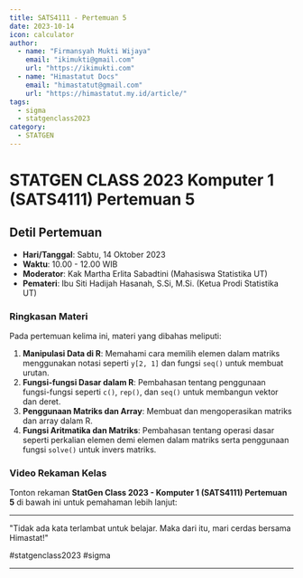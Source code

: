 ```yaml
--- 
title: SATS4111 - Pertemuan 5
date: 2023-10-14
icon: calculator
author:
  - name: "Firmansyah Mukti Wijaya"
    email: "ikimukti@gmail.com"
    url: "https://ikimukti.com"
  - name: "Himastatut Docs"
    email: "himastatut@gmail.com"
    url: "https://himastatut.my.id/article/"
tags:
  - sigma
  - statgenclass2023
category: 
  - STATGEN
--- 
```


# STATGEN CLASS 2023 Komputer 1 (SATS4111) Pertemuan 5

## Detil Pertemuan

- **Hari/Tanggal**: Sabtu, 14 Oktober 2023
- **Waktu**: 10.00 - 12.00 WIB
- **Moderator**: Kak Martha Erlita Sabadtini (Mahasiswa Statistika UT)
- **Pemateri**: Ibu Siti Hadijah Hasanah, S.Si, M.Si. (Ketua Prodi Statistika UT)

### Ringkasan Materi
Pada pertemuan kelima ini, materi yang dibahas meliputi:
1. **Manipulasi Data di R**: Memahami cara memilih elemen dalam matriks menggunakan notasi seperti `y[2, 1]` dan fungsi `seq()` untuk membuat urutan.
2. **Fungsi-fungsi Dasar dalam R**: Pembahasan tentang penggunaan fungsi-fungsi seperti `c()`, `rep()`, dan `seq()` untuk membangun vektor dan deret.
3. **Penggunaan Matriks dan Array**: Membuat dan mengoperasikan matriks dan array dalam R.
4. **Fungsi Aritmatika dan Matriks**: Pembahasan tentang operasi dasar seperti perkalian elemen demi elemen dalam matriks serta penggunaan fungsi `solve()` untuk invers matriks.

### Video Rekaman Kelas
Tonton rekaman **StatGen Class 2023 - Komputer 1 (SATS4111) Pertemuan 5** di bawah ini untuk pemahaman lebih lanjut:

<VidStack
  src="youtube/SfUXNGSNdkQ"
  title="StatGen Class 2023 - Komputer 1 (SATS4111) Pertemuan 5"
/>

--- 

"Tidak ada kata terlambat untuk belajar. Maka dari itu, mari cerdas bersama Himastat!"

#statgenclass2023 #sigma

--- 
